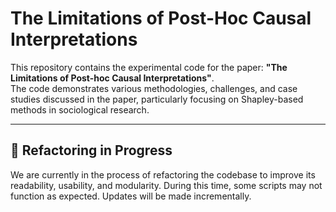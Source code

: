 # The Limitations of Post-Hoc Causal Interpretations

This repository contains the experimental code for the paper: **"The Limitations of Post-hoc Causal Interpretations"**.  
The code demonstrates various methodologies, challenges, and case studies discussed in the paper, particularly focusing on Shapley-based methods in sociological research.

---

## 🚧 Refactoring in Progress

We are currently in the process of refactoring the codebase to improve its readability, usability, and modularity. During this time, some scripts may not function as expected. Updates will be made incrementally.
